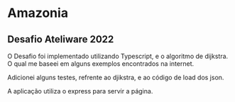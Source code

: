 # Amazonia

## Desafio Ateliware 2022

O Desafio foi implementado utilizando Typescript, e o algoritmo de dijkstra. O qual me baseei em alguns exemplos
encontrados na internet.

Adicionei alguns testes, refrente ao djikstra, e ao código de load dos json.

A aplicação utiliza o express para servir a página.
